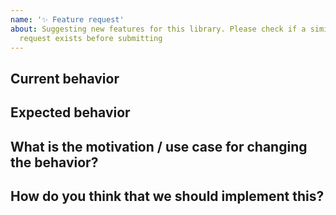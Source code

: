 ```yaml
---
name: '✨ Feature request'
about: Suggesting new features for this library. Please check if a similar feature
  request exists before submitting
---
```


<!--
PLEASE HELP US PROCESS GITHUB ISSUES FASTER BY PROVIDING THE FOLLOWING INFORMATION.

ISSUES MISSING IMPORTANT INFORMATION MAY BE CLOSED WITHOUT INVESTIGATION.
-->

## Current behavior

<!-- Describe how the issue manifests. -->

## Expected behavior

<!-- Describe what the desired behavior would be. -->

## What is the motivation / use case for changing the behavior?

<!-- Describe the motivation or the concrete use case. -->

## How do you think that we should implement this?

<!-- If you can, describe how you would implement this feature. -->
